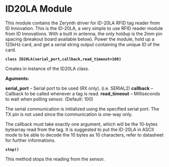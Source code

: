 # ID20LA Module

This module contains the Zerynth driver for ID-20LA RFID tag reader from ID Innovation. This is the ID-20LA, a very simple to use RFID reader module from ID Innovations. With a built in antenna, the only holdup is the 2mm pin spacing (breakout board available below). Power the module, hold up a 125kHz card, and get a serial string output containing the unique ID of the card.


**`class ID20LA(serial_port,callback,read_timeout=100)`**

Creates in instance of the ID20LA class.


**Aguments:**

    
**serial_port** – Serial port to be used (RX only). (i.e. SERIAL2)
**callback** – Callback to be called whenever a tag is read.
**read_timeout** – Milliseconds to wait when polling sensor. (Default: 100)

The serial communication is initialized using the specified serial port.
The TX pin is not used since the communication is one-way only.

The callback must take exactly one argument, which will be the 10-bytes
bytearray read from the tag. It is suggested to put the ID-20LA in ASCII
mode to be able to decode the 10 bytes as 10 characters, refer to datasheet
for further informations.


**`stop()`**

This method stops the reading from the sensor.
<!--stackedit_data:
eyJoaXN0b3J5IjpbLTk2OTA5MjAyMV19
-->